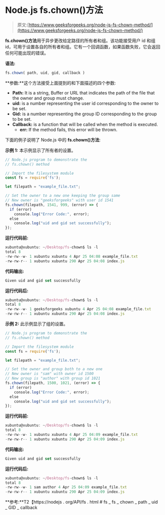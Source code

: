 # Node.js fs.chown()方法

> 原文:[https://www.geeksforgeeks.org/node-js-fs-chown-method/](https://www.geeksforgeeks.org/node-js-fs-chown-method/)

**fs.chown()方法**用于异步更改给定路径的所有者和组。该功能接受用户 id 和组 id，可用于设置各自的所有者和组。它有一个回调函数，如果函数失败，它会返回任何可能出现的错误。

**语法:**

```js
fs.chown( path, uid, gid, callback )
```

**参数:**这个方法接受上面提到的和下面描述的四个参数:

*   **Path:** It is a string, Buffer or URL that indicates the path of the file that the owner and group must change.
*   **uid:** is a number representing the user id corresponding to the owner to be set.
*   **Gid:** is a number representing the group ID corresponding to the group to be set.
*   **Callback:** is a function that will be called when the method is executed.
    *   **err:** If the method fails, this error will be thrown.

下面的例子说明了 Node.js 中的 **fs.chown()方法**:

**示例 1:** 本示例显示了所有者的设置。

```js
// Node.js program to demonstrate the
// fs.chown() method

// Import the filesystem module
const fs = require('fs');

let filepath = "example_file.txt";

// Set the owner to a new one keeping the group same
// New owner is "geeksforgeeks" with user id 1541
fs.chown(filepath, 1541, 999, (error) => {
  if (error)
    console.log("Error Code:", error);
  else
    console.log("uid and gid set successfully");
});
```

**运行代码前:**

```js
xubuntu@xubuntu: ~/Desktop/fs-chown$ ls -l
total 8
-rw-rw--w- 1 xubuntu xubuntu 4 Apr 25 04:08 example_file.txt
-rw-rw-r-- 1 xubuntu xubuntu 290 Apr 25 04:08 index.js

```

**代码输出:**

```js
Given uid and gid set successfully

```

**运行代码后:**

```js
xubuntu@xubuntu: ~/Desktop/fs-chown$ ls -l
total 8
-rw-rw--w- 1 geeksforgeeks xubuntu 4 Apr 25 04:08 example_file.txt
-rw-rw-r-- 1 xubuntu xubuntu 290 Apr 25 04:08 index.js

```

**示例 2:** 此示例显示了组的设置。

```js
// Node.js program to demonstrate the
// fs.chown() method

// Import the filesystem module
const fs = require('fs');

let filepath = "example_file.txt";

// Set the owner and group both to a new one
// New owner is "sam" with owner id 1500
// New group is "author" with group id 1021
fs.chown(filepath, 1500, 1021, (error) => {
  if (error)
    console.log("Error Code:", error);
  else
    console.log("uid and gid set successfully");
});
```

**运行代码前:**

```js
xubuntu@xubuntu: ~/Desktop/fs-chown$ ls -l
total 8
-rw-rw--w- 1 xubuntu xubuntu 4 Apr 25 04:09 example_file.txt
-rw-rw-r-- 1 xubuntu xubuntu 290 Apr 25 04:09 index.js

```

**代码输出:**

```js
Given uid and gid set successfully

```

**运行代码后:**

```js
xubuntu@xubuntu: ~/Desktop/fs-chown$ ls -l
total 8
-rw-rw--w- 1 sam author 4 Apr 25 04:09 example_file.txt
-rw-rw-r-- 1 xubuntu xubuntu 290 Apr 25 04:09 index.js

```

**参考:**T2【https://nodejs . org/API/fs . html # fs _ fs _ chown _ path _ uid _ GID _ callback